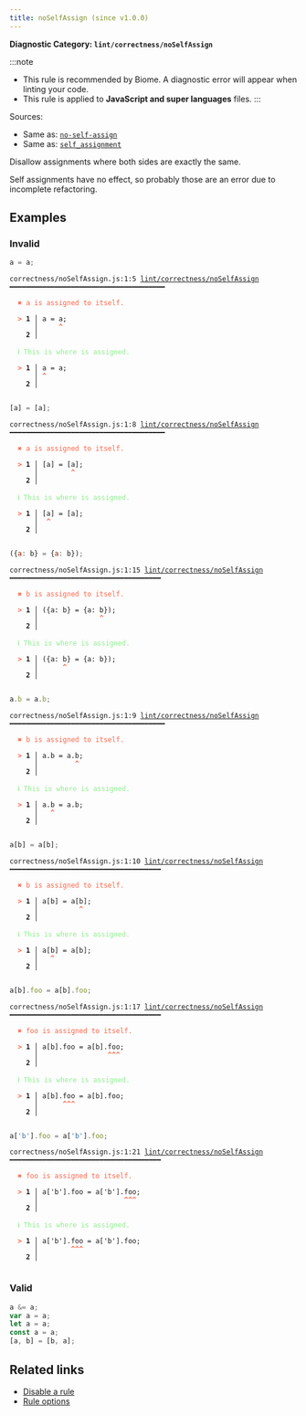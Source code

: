 ```yaml
---
title: noSelfAssign (since v1.0.0)
---
```


**Diagnostic Category: `lint/correctness/noSelfAssign`**

:::note
- This rule is recommended by Biome. A diagnostic error will appear when linting your code.
- This rule is applied to **JavaScript and super languages** files.
:::

Sources: 
- Same as: <a href="https://eslint.org/docs/latest/rules/no-self-assign" target="_blank"><code>no-self-assign</code></a>
- Same as: <a href="https://rust-lang.github.io/rust-clippy/master/#/self_assignment" target="_blank"><code>self_assignment</code></a>

Disallow assignments where both sides are exactly the same.

Self assignments have no effect, so probably those are an error due to incomplete refactoring.

## Examples

### Invalid

```jsx
a = a;
```

<pre class="language-text"><code class="language-text">correctness/noSelfAssign.js:1:5 <a href="https://biomejs.dev/linter/rules/no-self-assign">lint/correctness/noSelfAssign</a> ━━━━━━━━━━━━━━━━━━━━━━━━━━━━━━━━━━━━━━

<strong><span style="color: Tomato;">  </span></strong><strong><span style="color: Tomato;">✖</span></strong> <span style="color: Tomato;">a is assigned to itself.</span>
  
<strong><span style="color: Tomato;">  </span></strong><strong><span style="color: Tomato;">&gt;</span></strong> <strong>1 │ </strong>a = a;
   <strong>   │ </strong>    <strong><span style="color: Tomato;">^</span></strong>
    <strong>2 │ </strong>
  
<strong><span style="color: lightgreen;">  </span></strong><strong><span style="color: lightgreen;">ℹ</span></strong> <span style="color: lightgreen;">This is where is assigned.</span>
  
<strong><span style="color: Tomato;">  </span></strong><strong><span style="color: Tomato;">&gt;</span></strong> <strong>1 │ </strong>a = a;
   <strong>   │ </strong><strong><span style="color: Tomato;">^</span></strong>
    <strong>2 │ </strong>
  
</code></pre>

```jsx
[a] = [a];
```

<pre class="language-text"><code class="language-text">correctness/noSelfAssign.js:1:8 <a href="https://biomejs.dev/linter/rules/no-self-assign">lint/correctness/noSelfAssign</a> ━━━━━━━━━━━━━━━━━━━━━━━━━━━━━━━━━━━━━━

<strong><span style="color: Tomato;">  </span></strong><strong><span style="color: Tomato;">✖</span></strong> <span style="color: Tomato;">a is assigned to itself.</span>
  
<strong><span style="color: Tomato;">  </span></strong><strong><span style="color: Tomato;">&gt;</span></strong> <strong>1 │ </strong>[a] = [a];
   <strong>   │ </strong>       <strong><span style="color: Tomato;">^</span></strong>
    <strong>2 │ </strong>
  
<strong><span style="color: lightgreen;">  </span></strong><strong><span style="color: lightgreen;">ℹ</span></strong> <span style="color: lightgreen;">This is where is assigned.</span>
  
<strong><span style="color: Tomato;">  </span></strong><strong><span style="color: Tomato;">&gt;</span></strong> <strong>1 │ </strong>[a] = [a];
   <strong>   │ </strong> <strong><span style="color: Tomato;">^</span></strong>
    <strong>2 │ </strong>
  
</code></pre>

```jsx
({a: b} = {a: b});
```

<pre class="language-text"><code class="language-text">correctness/noSelfAssign.js:1:15 <a href="https://biomejs.dev/linter/rules/no-self-assign">lint/correctness/noSelfAssign</a> ━━━━━━━━━━━━━━━━━━━━━━━━━━━━━━━━━━━━━

<strong><span style="color: Tomato;">  </span></strong><strong><span style="color: Tomato;">✖</span></strong> <span style="color: Tomato;">b is assigned to itself.</span>
  
<strong><span style="color: Tomato;">  </span></strong><strong><span style="color: Tomato;">&gt;</span></strong> <strong>1 │ </strong>({a: b} = {a: b});
   <strong>   │ </strong>              <strong><span style="color: Tomato;">^</span></strong>
    <strong>2 │ </strong>
  
<strong><span style="color: lightgreen;">  </span></strong><strong><span style="color: lightgreen;">ℹ</span></strong> <span style="color: lightgreen;">This is where is assigned.</span>
  
<strong><span style="color: Tomato;">  </span></strong><strong><span style="color: Tomato;">&gt;</span></strong> <strong>1 │ </strong>({a: b} = {a: b});
   <strong>   │ </strong>     <strong><span style="color: Tomato;">^</span></strong>
    <strong>2 │ </strong>
  
</code></pre>

```jsx
a.b = a.b;
```

<pre class="language-text"><code class="language-text">correctness/noSelfAssign.js:1:9 <a href="https://biomejs.dev/linter/rules/no-self-assign">lint/correctness/noSelfAssign</a> ━━━━━━━━━━━━━━━━━━━━━━━━━━━━━━━━━━━━━━

<strong><span style="color: Tomato;">  </span></strong><strong><span style="color: Tomato;">✖</span></strong> <span style="color: Tomato;">b is assigned to itself.</span>
  
<strong><span style="color: Tomato;">  </span></strong><strong><span style="color: Tomato;">&gt;</span></strong> <strong>1 │ </strong>a.b = a.b;
   <strong>   │ </strong>        <strong><span style="color: Tomato;">^</span></strong>
    <strong>2 │ </strong>
  
<strong><span style="color: lightgreen;">  </span></strong><strong><span style="color: lightgreen;">ℹ</span></strong> <span style="color: lightgreen;">This is where is assigned.</span>
  
<strong><span style="color: Tomato;">  </span></strong><strong><span style="color: Tomato;">&gt;</span></strong> <strong>1 │ </strong>a.b = a.b;
   <strong>   │ </strong>  <strong><span style="color: Tomato;">^</span></strong>
    <strong>2 │ </strong>
  
</code></pre>

```jsx
a[b] = a[b];
```

<pre class="language-text"><code class="language-text">correctness/noSelfAssign.js:1:10 <a href="https://biomejs.dev/linter/rules/no-self-assign">lint/correctness/noSelfAssign</a> ━━━━━━━━━━━━━━━━━━━━━━━━━━━━━━━━━━━━━

<strong><span style="color: Tomato;">  </span></strong><strong><span style="color: Tomato;">✖</span></strong> <span style="color: Tomato;">b is assigned to itself.</span>
  
<strong><span style="color: Tomato;">  </span></strong><strong><span style="color: Tomato;">&gt;</span></strong> <strong>1 │ </strong>a[b] = a[b];
   <strong>   │ </strong>         <strong><span style="color: Tomato;">^</span></strong>
    <strong>2 │ </strong>
  
<strong><span style="color: lightgreen;">  </span></strong><strong><span style="color: lightgreen;">ℹ</span></strong> <span style="color: lightgreen;">This is where is assigned.</span>
  
<strong><span style="color: Tomato;">  </span></strong><strong><span style="color: Tomato;">&gt;</span></strong> <strong>1 │ </strong>a[b] = a[b];
   <strong>   │ </strong>  <strong><span style="color: Tomato;">^</span></strong>
    <strong>2 │ </strong>
  
</code></pre>

```jsx
a[b].foo = a[b].foo;
```

<pre class="language-text"><code class="language-text">correctness/noSelfAssign.js:1:17 <a href="https://biomejs.dev/linter/rules/no-self-assign">lint/correctness/noSelfAssign</a> ━━━━━━━━━━━━━━━━━━━━━━━━━━━━━━━━━━━━━

<strong><span style="color: Tomato;">  </span></strong><strong><span style="color: Tomato;">✖</span></strong> <span style="color: Tomato;">foo is assigned to itself.</span>
  
<strong><span style="color: Tomato;">  </span></strong><strong><span style="color: Tomato;">&gt;</span></strong> <strong>1 │ </strong>a[b].foo = a[b].foo;
   <strong>   │ </strong>                <strong><span style="color: Tomato;">^</span></strong><strong><span style="color: Tomato;">^</span></strong><strong><span style="color: Tomato;">^</span></strong>
    <strong>2 │ </strong>
  
<strong><span style="color: lightgreen;">  </span></strong><strong><span style="color: lightgreen;">ℹ</span></strong> <span style="color: lightgreen;">This is where is assigned.</span>
  
<strong><span style="color: Tomato;">  </span></strong><strong><span style="color: Tomato;">&gt;</span></strong> <strong>1 │ </strong>a[b].foo = a[b].foo;
   <strong>   │ </strong>     <strong><span style="color: Tomato;">^</span></strong><strong><span style="color: Tomato;">^</span></strong><strong><span style="color: Tomato;">^</span></strong>
    <strong>2 │ </strong>
  
</code></pre>

```jsx
a['b'].foo = a['b'].foo;
```

<pre class="language-text"><code class="language-text">correctness/noSelfAssign.js:1:21 <a href="https://biomejs.dev/linter/rules/no-self-assign">lint/correctness/noSelfAssign</a> ━━━━━━━━━━━━━━━━━━━━━━━━━━━━━━━━━━━━━

<strong><span style="color: Tomato;">  </span></strong><strong><span style="color: Tomato;">✖</span></strong> <span style="color: Tomato;">foo is assigned to itself.</span>
  
<strong><span style="color: Tomato;">  </span></strong><strong><span style="color: Tomato;">&gt;</span></strong> <strong>1 │ </strong>a['b'].foo = a['b'].foo;
   <strong>   │ </strong>                    <strong><span style="color: Tomato;">^</span></strong><strong><span style="color: Tomato;">^</span></strong><strong><span style="color: Tomato;">^</span></strong>
    <strong>2 │ </strong>
  
<strong><span style="color: lightgreen;">  </span></strong><strong><span style="color: lightgreen;">ℹ</span></strong> <span style="color: lightgreen;">This is where is assigned.</span>
  
<strong><span style="color: Tomato;">  </span></strong><strong><span style="color: Tomato;">&gt;</span></strong> <strong>1 │ </strong>a['b'].foo = a['b'].foo;
   <strong>   │ </strong>       <strong><span style="color: Tomato;">^</span></strong><strong><span style="color: Tomato;">^</span></strong><strong><span style="color: Tomato;">^</span></strong>
    <strong>2 │ </strong>
  
</code></pre>

### Valid

```jsx
a &= a;
var a = a;
let a = a;
const a = a;
[a, b] = [b, a];
```

## Related links

- [Disable a rule](/linter/#disable-a-lint-rule)
- [Rule options](/linter/#rule-options)

